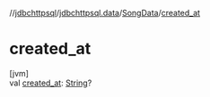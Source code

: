 //[jdbchttpsql](../../../index.md)/[jdbchttpsql.data](../index.md)/[SongData](index.md)/[created_at](created_at.md)

# created_at

[jvm]\
val [created_at](created_at.md): [String](https://kotlinlang.org/api/latest/jvm/stdlib/kotlin/-string/index.html)?
